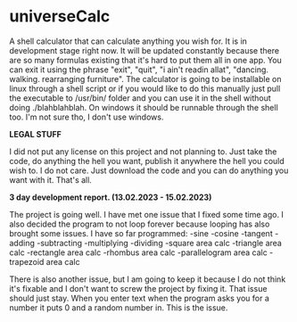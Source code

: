 # universeCalc
A shell calculator that can calculate anything you wish for. It is in development stage right now. It will be updated constantly because there are
so many formulas existing that it's hard to put them all in one app. You can exit it using the phrase "exit", "quit", "i ain't readin allat", "dancing. walking. rearranging furniture". The calculator is going to be installable on linux through a shell script or if you would like to do this manually just pull the executable to /usr/bin/ folder and you can use it in the shell without doing ./blahblahblah. On windows it should be runnable through the shell too. I'm not sure tho, I don't use windows.

**LEGAL STUFF**

I did not put any license on this project and not planning to. Just take the code, do anything the hell you want, publish it anywhere the hell you could wish to. I do not care. Just download the code and you can do anything you want with it. That's all.


**3 day development report. (13.02.2023 - 15.02.2023)**


The project is going well. I have met one issue that I fixed some time ago. I also decided the program to not loop forever because looping has also brought some issues. I have so far programmed:
-sine
-cosine
-tangent
-adding
-subtracting
-multiplying
-dividing
-square area calc
-triangle area calc
-rectangle area calc
-rhombus area calc
-parallelogram area calc
-trapezoid area calc

There is also another issue, but I am going to keep it because I do not think it's fixable and I don't want to screw the project by fixing it. That issue should just stay. When you enter text when the program asks you for a number it puts 0 and a random number in. This is the issue.
